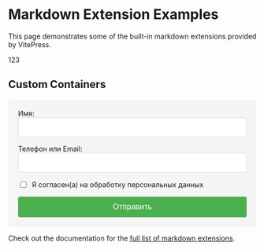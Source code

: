 # Markdown Extension Examples

This page demonstrates some of the built-in markdown extensions provided by VitePress.

123

## Custom Containers

<form id="myForm" class="custom-form">
  <div class="form-group">
    <label for="field1">Имя:</label>
    <input type="text" id="field1" name="name" class="form-input" required>
  </div>
  
  <div class="form-group">
    <label for="field2">Телефон или Email:</label>
    <input type="text" id="field2" name="contact" class="form-input" required>
  </div>
  
  <div class="form-group checkbox-group">
    <input type="checkbox" id="consent" name="consent" required>
    <label for="consent">Я согласен(а) на обработку персональных данных</label>
  </div>
  
  <button type="submit" class="submit-btn">
    Отправить
  </button>
</form>

<div id="successMessage" class="success-message" style="display: none;">
  ✅ Заявка успешно отправлена!
</div>

<style>
.custom-form {
  max-width: 500px;
  margin: 0;
  padding: 20px;
  background-color: #f5f5f5; /* Светло-серый фон */
  border-radius: 5px;
}

.form-group {
  margin-bottom: 15px;
}

.form-input {
  width: 100%;
  padding: 10px;
  box-sizing: border-box;
  border: 1px solid #ddd;
  border-radius: 4px;
  font-size: 16px;
}

.checkbox-group {
  display: flex;
  align-items: center;
  gap: 8px;
}

.checkbox-group input {
  width: auto;
}

.submit-btn {
  background-color: #4CAF50;
  color: white;
  padding: 12px 20px;
  border: none;
  border-radius: 4px;
  cursor: pointer;
  font-size: 16px;
  width: 100%;
}

.submit-btn:hover {
  background-color: #45a049;
}

.success-message {
  margin-top: 15px;
  padding: 10px;
  background-color: #e6f7e6;
  border: 1px solid #a5d6a7;
  border-radius: 4px;
  color: #2e7d32;
  font-weight: bold;
}
</style>

<script>
document.getElementById('myForm').addEventListener('submit', function(e) {
  e.preventDefault(); // Остановка стандартной отправки
  
  // Здесь можно добавить AJAX-запрос на сервер
  
  // Показываем сообщение об успехе
  document.getElementById('successMessage').style.display = 'block';
  
  // Очищаем форму (опционально)
  this.reset();
  
  // Можно добавить setTimeout для скрытия сообщения через несколько секунд
  setTimeout(() => {
    document.getElementById('successMessage').style.display = 'none';
  }, 5000);
});
</script>

Check out the documentation for the [full list of markdown extensions](https://vitepress.dev/guide/markdown).
